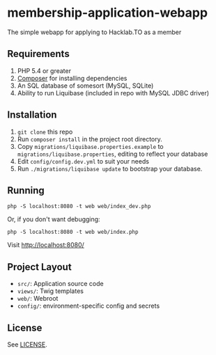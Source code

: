 # membership-application-webapp

The simple webapp for applying to Hacklab.TO as a member

## Requirements ##

1. PHP 5.4 or greater
2. [Composer](https://getcomposer.org) for installing dependencies
3. An SQL database of somesort (MySQL, SQLite)
4. Ability to run Liquibase (included in repo with MySQL JDBC driver)

## Installation ##

1. `git clone` this repo
2. Run `composer install` in the project root directory.
3. Copy `migrations/liquibase.properties.example` to `migrations/liquibase.properties`, editing to reflect your database
4. Edit `config/config.dev.yml` to suit your needs
5. Run `./migrations/liquibase update` to bootstrap your database.

## Running ##

```
php -S localhost:8080 -t web web/index_dev.php
```

Or, if you don't want debugging:

```
php -S localhost:8080 -t web web/index.php
```

Visit [http://localhost:8080/](http://localhost:8080/)

## Project Layout ##

- `src/`: Application source code
- `views/`: Twig templates
- `web/`: Webroot
- `config/`: environment-specific config and secrets

## License ##

See [LICENSE](LICENSE).
